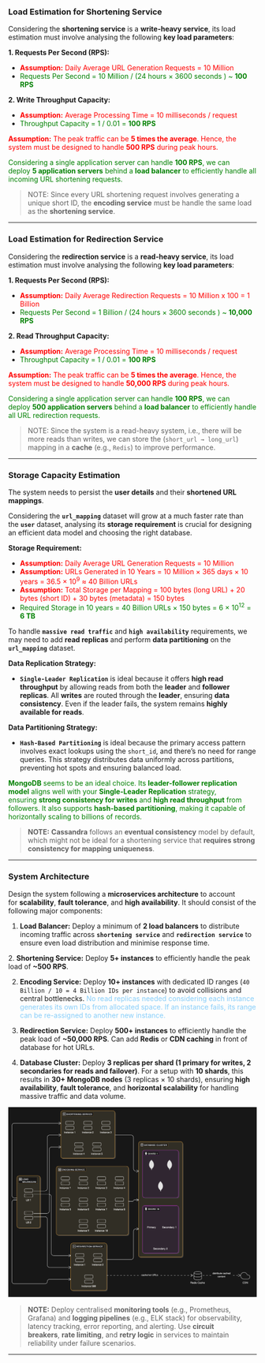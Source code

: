 
### Load Estimation for Shortening Service

Considering the **shortening service** is a **write-heavy service**, its load estimation must involve analysing the following **key load parameters**:

**1. Requests Per Second (RPS):**
- <span style="color : red"><strong>Assumption:</strong> Daily Average URL Generation Requests = 10 Million</span>
- <span style="color : green">Requests Per Second = 10 Million / (24 hours × 3600 seconds ) ~ <strong>100 RPS</strong></span>

**2. Write Throughput Capacity:**
- <span style="color : red"><strong>Assumption:</strong> Average Processing Time = 10 milliseconds / request</span>
- <span style="color : green">Throughput Capacity = 1 / 0.01 = <strong>100 RPS</strong></span>

<span style="color : red"><strong>Assumption:</strong> The peak traffic can be <strong>5 times the average</strong>. Hence, the system must be designed to handle <strong>500 RPS</strong> during peak hours.</span>

<span style="color : green">Considering a single application server can handle <strong>100 RPS</strong>, we can deploy <strong>5 application servers</strong> behind a <strong>load balancer</strong> to efficiently handle all incoming URL shortening requests.</span>

> NOTE: Since every URL shortening request involves generating a unique short ID, the **encoding service** must be handle the same load as the **shortening service**.

---
### Load Estimation for Redirection Service

Considering the **redirection service** is a **read-heavy service**, its load estimation must involve analysing the following **key load parameters**:

**1. Requests Per Second (RPS):**
- <span style="color : red"><strong>Assumption:</strong> Daily Average Redirection Requests = 10 Million x 100 = 1 Billion</span>
- <span style="color : green">Requests Per Second = 1 Billion / (24 hours × 3600 seconds ) ~ <strong>10,000 RPS</strong></span>

**2. Read Throughput Capacity:**
- <span style="color : red"><strong>Assumption:</strong> Average Processing Time = 10 milliseconds / request</span>
- <span style="color : green">Throughput Capacity = 1 / 0.01 = <strong>100 RPS</strong></span>

<span style="color : red"><strong>Assumption:</strong> The peak traffic can be <strong>5 times the average</strong>. Hence, the system must be designed to handle <strong>50,000 RPS</strong> during peak hours.</span>

<span style="color : green">Considering a single application server can handle <strong>100 RPS</strong>, we can deploy <strong>500 application servers</strong> behind a <strong>load balancer</strong> to efficiently handle all URL redirection requests.</span>

> NOTE: Since the system is a read-heavy system, i.e., there will be more reads than writes, we can store the (`short_url → long_url`) mapping in a **cache** (e.g., `Redis`) to improve performance.

---

### Storage Capacity Estimation

The system needs to persist the **user details** and their **shortened URL mappings**. 

Considering the **`url_mapping`** dataset will grow at a much faster rate than the **`user`** dataset, analysing its **storage requirement** is crucial for designing an efficient data model and choosing the right database.

**Storage Requirement:**
- <span style="color : red"><strong>Assumption:</strong> Daily Average URL Generation Requests = 10 Million</span>
- <span style="color : red"><strong>Assumption:</strong> URLs Generated in 10 Years = 10 Million × 365 days × 10 years = 36.5 × 10<sup>9</sup> ≈ 40 Billion URLs</span>
- <span style="color : red"><strong>Assumption:</strong> Total Storage per Mapping = 100 bytes (long URL) + 20 bytes (short ID) + 30 bytes (metadata) = 150 bytes</span>
- <span style="color : green">Required Storage in 10 years = 40 Billion URLs × 150 bytes = 6 × 10<sup>12</sup> = <strong>6 TB</strong></span>

To handle **`massive read traffic`** and **`high availability`** requirements, we may need to add **read replicas** and perform **data partitioning** on the **`url_mapping`** dataset.

**Data Replication Strategy:**
- **`Single-Leader Replication`** is ideal because it offers **high read throughput** by allowing reads from both the **leader** and **follower replicas**. All **writes** are routed through the **leader**, ensuring **data consistency**. Even if the leader fails, the system remains **highly available for reads**.

**Data Partitioning Strategy:** 
- **`Hash-Based Partitioning`** is ideal because the primary access pattern involves exact lookups using the `short_id`, and there’s no need for range queries. This strategy distributes data uniformly across partitions, preventing hot spots and ensuring balanced load.

<span style="color:Green"><strong>MongoDB</strong> seems to be an ideal choice. Its <strong>leader-follower replication model</strong> aligns well with your <strong>Single-Leader Replication</strong> strategy, ensuring <strong>strong consistency for writes</strong> and <strong>high read throughput</strong> from followers. It also supports <strong>hash-based partitioning</strong>, making it capable of horizontally scaling to billions of records.</span>

> **NOTE:** **Cassandra** follows an **eventual consistency** model by default, which might not be ideal for a shortening service that **requires strong consistency for mapping uniqueness**.

---
### System Architecture

Design the system following a **microservices architecture** to account for **scalability**, **fault tolerance**, and **high availability**. It should consist of the following major components:

1. **Load Balancer:** Deploy a minimum of **2 load balancers** to distribute incoming traffic across **`shortening service`** and **`redirection service`** to ensure even load distribution and minimise response time.

 2. **Shortening Service:** Deploy **5+ instances** to efficiently handle the peak load of **~500 RPS**.

2. **Encoding Service:** Deploy **10+ instances** with dedicated ID ranges (`40 Billion / 10 = 4 Billion IDs per instance`) to avoid collisions and central bottlenecks. <span style="color : LightSkyBlue">No read replicas needed considering each instance generates its own IDs from allocated space. If an instance fails, its range can be re-assigned to another new instance.</span>

3. **Redirection Service:** Deploy **500+ instances** to efficiently handle the peak load of **~50,000 RPS**. Can add **Redis** or **CDN caching** in front of database for hot URLs.

4. **Database Cluster:** Deploy **3 replicas per shard (1 primary for writes, 2 secondaries for reads and failover)**. For a setup with **10 shards**, this results in **30+ MongoDB nodes** (3 replicas × 10 shards), ensuring **high availability**, **fault tolerance**, and **horizontal scalability** for handling massive traffic and data volume.

![system-architecture](system-architecture.svg)

> **NOTE:** Deploy centralised **monitoring tools** (e.g., Prometheus, Grafana) and **logging pipelines** (e.g., ELK stack) for observability, latency tracking, error reporting, and alerting. Use **circuit breakers**, **rate limiting**, and **retry logic** in services to maintain reliability under failure scenarios.

---

